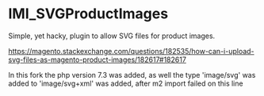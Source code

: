 IMI_SVGProductImages
====================

Simple, yet hacky, plugin to allow SVG files for product images.


https://magento.stackexchange.com/questions/182535/how-can-i-upload-svg-files-as-magento-product-images/182617#182617

In this fork the php version 7.3 was added, as well the type 'image/svg' was added to 'image/svg+xml' was added, after m2 import failed on this line
